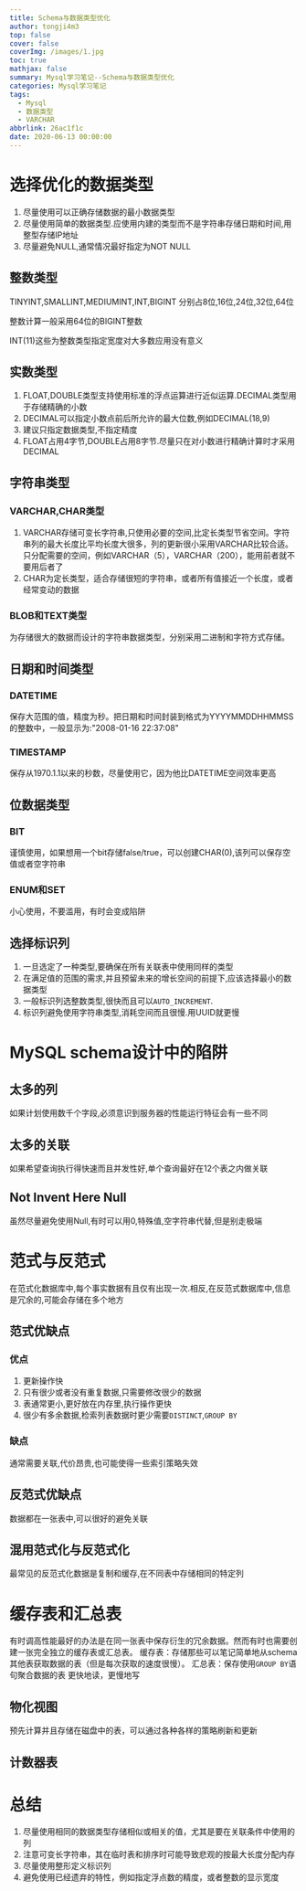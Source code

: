 ```yaml
---
title: Schema与数据类型优化
author: tongji4m3
top: false
cover: false
coverImg: /images/1.jpg
toc: true
mathjax: false
summary: Mysql学习笔记--Schema与数据类型优化
categories: Mysql学习笔记
tags:
  - Mysql
  - 数据类型
  - VARCHAR
abbrlink: 26ac1f1c
date: 2020-06-13 00:00:00
---
```


# 选择优化的数据类型

1. 尽量使用可以正确存储数据的最小数据类型
2. 尽量使用简单的数据类型.应使用内建的类型而不是字符串存储日期和时间,用整型存储IP地址
3. 尽量避免NULL,通常情况最好指定为NOT NULL

## 整数类型

TINYINT,SMALLINT,MEDIUMINT,INT,BIGINT 分别占8位,16位,24位,32位,64位

整数计算一般采用64位的BIGINT整数

INT(11)这些为整数类型指定宽度对大多数应用没有意义

## 实数类型

1. FLOAT,DOUBLE类型支持使用标准的浮点运算进行近似运算.DECIMAL类型用于存储精确的小数
2. DECIMAL可以指定小数点前后所允许的最大位数,例如DECIMAL(18,9)
3. 建议只指定数据类型,不指定精度
4. FLOAT占用4字节,DOUBLE占用8字节.尽量只在对小数进行精确计算时才采用DECIMAL

## 字符串类型

### VARCHAR,CHAR类型
1. VARCHAR存储可变长字符串,只使用必要的空间,比定长类型节省空间。字符串列的最大长度比平均长度大很多，列的更新很小采用VARCHAR比较合适。只分配需要的空间，例如VARCHAR（5），VARCHAR（200），能用前者就不要用后者了
2. CHAR为定长类型，适合存储很短的字符串，或者所有值接近一个长度，或者经常变动的数据
### BLOB和TEXT类型
为存储很大的数据而设计的字符串数据类型，分别采用二进制和字符方式存储。
## 日期和时间类型
### DATETIME
保存大范围的值，精度为秒。把日期和时间封装到格式为YYYYMMDDHHMMSS的整数中，一般显示为:"2008-01-16 22:37:08"
### TIMESTAMP
保存从1970.1.1以来的秒数，尽量使用它，因为他比DATETIME空间效率更高
## 位数据类型
### BIT
谨慎使用，如果想用一个bit存储false/true，可以创建CHAR(0),该列可以保存空值或者空字符串
### ENUM和SET
小心使用，不要滥用，有时会变成陷阱

## 选择标识列

1. 一旦选定了一种类型,要确保在所有关联表中使用同样的类型
2. 在满足值的范围的需求,并且预留未来的增长空间的前提下,应该选择最小的数据类型
3. 一般标识列选整数类型,很快而且可以`AUTO_INCREMENT`.
4. 标识列避免使用字符串类型,消耗空间而且很慢.用UUID就更慢

# MySQL schema设计中的陷阱

## 太多的列

如果计划使用数千个字段,必须意识到服务器的性能运行特征会有一些不同

## 太多的关联

如果希望查询执行得快速而且并发性好,单个查询最好在12个表之内做关联

## Not Invent Here Null

虽然尽量避免使用Null,有时可以用0,特殊值,空字符串代替,但是别走极端

# 范式与反范式

在范式化数据库中,每个事实数据有且仅有出现一次.相反,在反范式数据库中,信息是冗余的,可能会存储在多个地方

## 范式优缺点

### 优点

1. 更新操作快
2. 只有很少或者没有重复数据,只需要修改很少的数据
3. 表通常更小,更好放在内存里,执行操作更快
4. 很少有多余数据,检索列表数据时更少需要`DISTINCT`,`GROUP BY`

### 缺点

通常需要关联,代价昂贵,也可能使得一些索引策略失效

## 反范式优缺点

数据都在一张表中,可以很好的避免关联

## 混用范式化与反范式化
最常见的反范式化数据是复制和缓存,在不同表中存储相同的特定列
# 缓存表和汇总表
有时调高性能最好的办法是在同一张表中保存衍生的冗余数据。然而有时也需要创建一张完全独立的缓存表或汇总表。
缓存表：存储那些可以笔记简单地从schema其他表获取数据的表（但是每次获取的速度很慢）。
汇总表：保存使用`GROUP BY`语句聚合数据的表
更快地读，更慢地写
## 物化视图
预先计算并且存储在磁盘中的表，可以通过各种各样的策略刷新和更新
## 计数器表 


# 总结
1. 尽量使用相同的数据类型存储相似或相关的值，尤其是要在关联条件中使用的列
2. 注意可变长字符串，其在临时表和排序时可能导致悲观的按最大长度分配内存
3. 尽量使用整形定义标识列
4. 避免使用已经遗弃的特性，例如指定浮点数的精度，或者整数的显示宽度